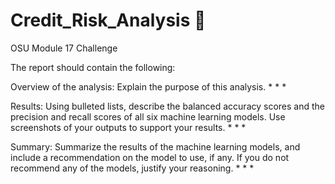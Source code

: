 # Credit_Risk_Analysis :house_with_garden:
OSU Module 17 Challenge

The report should contain the following:

Overview of the analysis: Explain the purpose of this analysis.
  *
  *
  *

Results: Using bulleted lists, describe the balanced accuracy scores and the precision and recall scores of all six machine learning models. Use screenshots of your outputs to support your results.
  *
  *
  *

Summary: Summarize the results of the machine learning models, and include a recommendation on the model to use, if any. If you do not recommend any of the models, justify your reasoning.
  *
  *
  *
